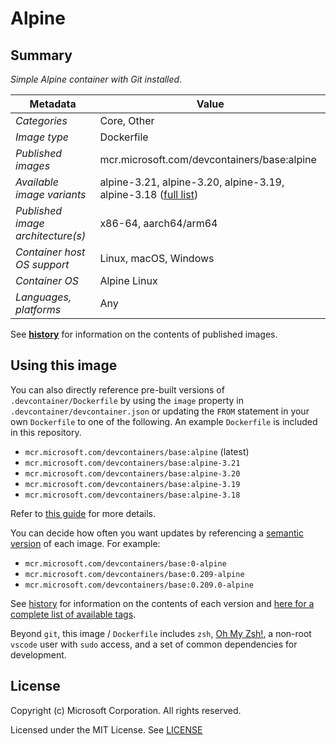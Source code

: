 # Alpine

## Summary

*Simple Alpine container with Git installed.*

| Metadata | Value |  
|----------|-------|
| *Categories* | Core, Other |
| *Image type* | Dockerfile |
| *Published images* | mcr.microsoft.com/devcontainers/base:alpine |
| *Available image variants* | alpine-3.21, alpine-3.20, alpine-3.19, alpine-3.18 ([full list](https://mcr.microsoft.com/v2/devcontainers/base/tags/list)) |
| *Published image architecture(s)* | x86-64, aarch64/arm64 |
| *Container host OS support* | Linux, macOS, Windows |
| *Container OS* | Alpine Linux |
| *Languages, platforms* | Any |

See **[history](history)** for information on the contents of published images.

## Using this image

You can also directly reference pre-built versions of `.devcontainer/Dockerfile` by using the `image` property in `.devcontainer/devcontainer.json` or updating the `FROM` statement in your own  `Dockerfile` to one of the following. An example `Dockerfile` is included in this repository.

- `mcr.microsoft.com/devcontainers/base:alpine` (latest)
- `mcr.microsoft.com/devcontainers/base:alpine-3.21`
- `mcr.microsoft.com/devcontainers/base:alpine-3.20`
- `mcr.microsoft.com/devcontainers/base:alpine-3.19`
- `mcr.microsoft.com/devcontainers/base:alpine-3.18`

Refer to [this guide](https://containers.dev/guide/dockerfile) for more details.

You can decide how often you want updates by referencing a [semantic version](https://semver.org/) of each image. For example:

- `mcr.microsoft.com/devcontainers/base:0-alpine`
- `mcr.microsoft.com/devcontainers/base:0.209-alpine`
- `mcr.microsoft.com/devcontainers/base:0.209.0-alpine`

See [history](history) for information on the contents of each version and [here for a complete list of available tags](https://mcr.microsoft.com/v2/devcontainers/base/tags/list).

Beyond `git`, this image / `Dockerfile` includes `zsh`, [Oh My Zsh!](https://ohmyz.sh/), a non-root `vscode` user with `sudo` access, and a set of common dependencies for development.

## License

Copyright (c) Microsoft Corporation. All rights reserved.

Licensed under the MIT License. See [LICENSE](https://github.com/devcontainers/images/blob/main/LICENSE)
